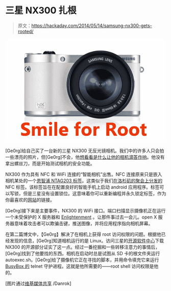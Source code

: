 # 三星 NX300 扎根

> 原文：<https://hackaday.com/2014/05/14/samsung-nx300-gets-rooted/>

![sammy](img/5704a1c128014f77f39cdcfe3439c676.png)

[Ge0rg]给自己买了一台新的三星 NX300 无反光镜相机。我们中的许多人只会拍一些漂亮的照片，但[Ge0rg]不会，他[想看看是什么让他的相机滴答作响](http://op-co.de/blog/posts/hacking_the_nx300/)。他没有拿出螺丝刀，而是开始测试相机的安全功能。

NX300 作为具有 NFC 和 WiFi 连接的“智能相机”出售。NFC 连接原来只是嵌入相机某处的一个[恩智浦 NTAG203 标签](http://www.nxp.com/products/identification_and_security/smart_label_and_tag_ics/ntag/series/NTAG203.html)。这类似于我们[在洛杉矶的聚会上分发的](http://hackaday.com/2014/01/23/the-gathering-huge-success/)NFC 标签。该标签旨在在配置良好的智能手机上启动 android 应用程序。标签可以写锁，但是三星没有设置锁位。这意味着你可以重新编程并永久锁定标签，作为你最喜欢的[网站](http://hackaday.io/)的链接。

[Ge0rg]接下来是主要事件，NX300 的 WiFi 接口。端口扫描显示摄像机正在运行一个未受保护的 X 服务器和 [Enlightenment](https://www.enlightenment.org/) 。让那件事过去一会儿。open X 服务器意味着攻击者可以欺骗击键，推送图像，并将应用程序指向相机屏幕。

在第二篇博文中，【Ge0rg】解决了在相机上获得 root 访问权限的问题。根据他已经发现的信息，[Ge0rg]知道相机运行的是 Linux。访问三星的[开源软件中心](http://opensource.samsung.com/reception.do)下载 NX300 的开源部分证实了这一点。经过一番挖掘和一些转移注意力的事情后，[Ge0rg]找到了他要找的东西。相机在启动时总是试图从 SD 卡的根文件夹运行 autoexec.sh。[Ge0rg]给了摄像机它正在寻找的脚本，并用命令填充它来运行 [BusyBox 的](http://en.wikipedia.org/wiki/BusyBox) telnet 守护进程。这就是他所需要的——root shell 访问权限是他的。

[图片通过[维基媒体共享](http://commons.wikimedia.org/wiki/File:NX300_White_front.jpg) /Danrok]